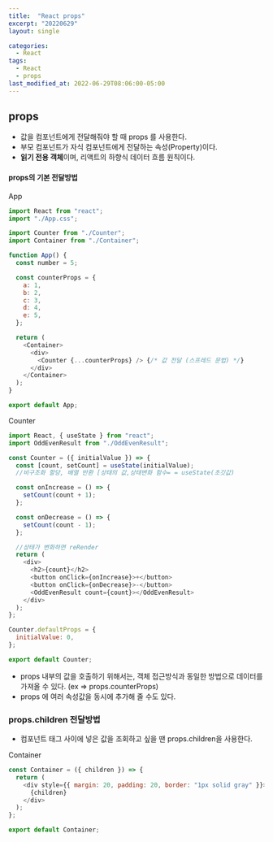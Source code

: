 ```yaml
---
title:  "React props"
excerpt: "20220629"
layout: single

categories:
  - React
tags:
  - React
  - props
last_modified_at: 2022-06-29T08:06:00-05:00
---
```


## <b>props</b>
 - 값을 컴포넌트에게 전달해줘야 할 때 props 를 사용한다.   
 - 부모 컴포넌트가 자식 컴포넌트에게 전달하는 속성(Property)이다.
 - <b>읽기 전용 객체</b>이며, 리액트의 하향식 데이터 흐름 원칙이다.
 
#### <b>props의 기본 전달방법</b>
App
```js
import React from "react";
import "./App.css";

import Counter from "./Counter";
import Container from "./Container";

function App() {
  const number = 5;

  const counterProps = {
    a: 1,
    b: 2,
    c: 3,
    d: 4,
    e: 5,
  };

  return (
    <Container>
      <div>
        <Counter {...counterProps} /> {/* 값 전달 (스프레드 문법) */}
      </div>
    </Container>
  );
}

export default App;
```

Counter
```js
import React, { useState } from "react";
import OddEvenResult from "./OddEvenResult";

const Counter = ({ initialValue }) => {
  const [count, setCount] = useState(initialValue);
  //비구조화 할당, 배열 반환 [상태의 값,상태변화 함수= = useState(초깃값)

  const onIncrease = () => {
    setCount(count + 1);
  };

  const onDecrease = () => {
    setCount(count - 1);
  };

  //상태가 변화하면 reRender
  return (
    <div>
      <h2>{count}</h2>
      <button onClick={onIncrease}>+</button>
      <button onClick={onDecrease}>-</button>
      <OddEvenResult count={count}></OddEvenResult>
    </div>
  );
};

Counter.defaultProps = {
  initialValue: 0,
};

export default Counter;
```
- props 내부의 값을 호출하기 위해서는, 객체 접근방식과 동일한 방법으로 데이터를 가져올 수 있다. (ex => props.counterProps)   
- props 에 여러 속성값을 동시에 추가해 줄 수도 있다.

### <b>props.children 전달방법</b>
 * 컴포넌트 태그 사이에 넣은 값을 조회하고 싶을 땐 props.children을 사용한다.
 
 Container
```js
const Container = ({ children }) => {
  return (
    <div style={{ margin: 20, padding: 20, border: "1px solid gray" }}>
      {children}
    </div>
  );
};

export default Container;
```